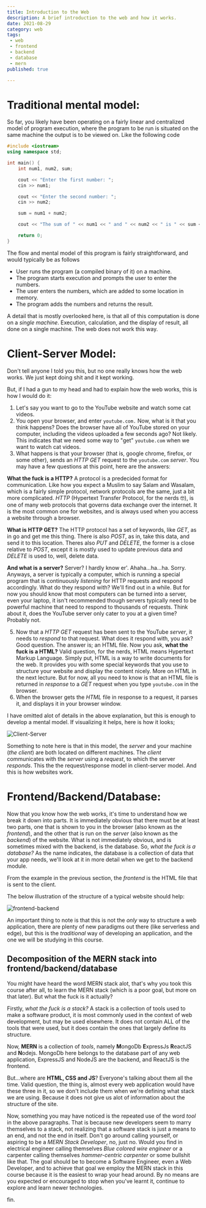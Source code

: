 ```yaml
---
title: Introduction to the Web
description: A brief introduction to the web and how it works.
date: 2021-08-29
category: web
tags: 
 - web
 - frontend
 - backend
 - database 
 - mern
published: true

---
```


# Traditional mental model:

So far, you likely have been operating on a fairly linear and centralized model of program execution, where the program to be run is situated on the same machine the output is to be viewed on. Like the following code 

```cpp
#include <iostream>
using namespace std;

int main() {
    int num1, num2, sum;

    cout << "Enter the first number: ";
    cin >> num1;

    cout << "Enter the second number: ";
    cin >> num2;

    sum = num1 + num2;

    cout << "The sum of " << num1 << " and " << num2 << " is " << sum << endl;

    return 0;
}
````

The flow and mental model of this program is fairly straightforward, and would typically be as follows

- User runs the program (a compiled binary of it) on a machine.
- The program starts execution and prompts the user to enter the numbers.
- The user enters the numbers, which are added to some location in memory.
- The program adds the numbers and returns the result.

A detail that is mostly overlooked here, is that all of this computation is done on a *single machine*. Execution, calculation, and the display of result, all done on a single machine. The web does not work this way.

# Client-Server Model:

Don't tell anyone I told you this, but no one really knows how the web works. We just kept doing shit and it kept working. 

But, if I had a gun to my head and had to explain how the web works, this is how I would do it:

1. Let's say you want to go to the YouTube website and watch some cat videos.
2. You open your browser, and enter `youtube.com.` Now, what is it that you think happens? Does the browser have all of YouTube stored on your computer, including the videos uploaded a few seconds ago? Not likely. This indicates that we need some way to "get" `youtube.com` when we want to watch cat videos.
3. What happens is that your browser (that is, google chrome, firefox, or some other), sends an *HTTP GET* request to the `youtube.com`  *server*. You may have a few questions at this point, here are the answers:

**What the fuck is a HTTP?**
  A protocol is a predecided format for communication. Like how you expect a Muslim to say Salam and Wasalam, which is a fairly simple protocol, network protocols are the same, just a bit more complicated. *HTTP* (Hypertext Transfer Protocol, for the nerds 🤓), is one of many web protocols that governs data exchange over the internet. It is the most common one for websites, and is always used when you access a website through a browser. 
  
**What is HTTP GET?**
  The HTTP protocol has a set of keywords, like *GET*, as in go and get me this thing. There is also *POST*, as in, take this data, and send it to this location. Theres also *PUT* and *DELETE*, the former is a close relative to *POST*, except it is mostly used to update previous data and *DELETE* is used to, well, delete data.
  
**And what is a server?**
  Server? I hardly know er'. Ahaha...ha...ha. Sorry. 
  Anyways, a server is typically a computer, which is running a special program that is continuously *listening* for HTTP requests and respond accordingly. What do they respond with? We'll find out in a while.
  But for now you should know that most computers can be turned into a server, even your laptop, it isn't recommended though servers typically need to be powerful machine that need to respond to thousands of requests. Think about it, does the YouTube server only cater to you at a given time? Probably not.

5. Now that a *HTTP GET* request has been sent to the YouTube  *server*, it needs to *respond* to that request. What does it respond with, you ask? Good question. The answer is; an HTML file. Now you ask, **what the fuck is a HTML?** Valid question, for the nerds, HTML means Hypertext Markup Language. Simply put, HTML is a way to write documents for the web. It provides you with some special keywords that you use to structure your website and display the content nicely. More on HTML in the next lecture. But for now, all you need to know is that an HTML file is returned in *response* to a *GET* request when you type `youtube.com` in the browser.
6. When the browser gets the *HTML* file in response to a request, it parses it, and displays it in your browser window. 

I have omitted alot of details in the above explanation, but this is enough to develop a mental model. If visualizing it helps, here is how it looks;

![Client-Server](/client-server.png)

Something to note here is that in this model, the *server* and your machine (*the client*) are both located on different machines. The *client* communicates with the *server* using a *request*, to which the server *responds*. This the the request/response model in client-server model. And this is how websites work.
# Frontend/Backend/Database:

Now that you know how the web works, it's time to understand how we break it down into parts. It is immediately obvious that there must be at least two parts, one that is shown to you in the browser (also known as the *frontend*), and the other that is run on the *server* (also known as the *backend*) of the website. 
What is not immediately obvious, and is sometimes mixed with the backend, is the database. So, *what the fuck is a database?* As the name indicates, the database is a collection of data that your app needs, we'll look at it in more detail when we get to the backend module. 

From the example in the previous section, the *frontend* is the HTML file that is sent to the client. 

The below illustration of the structure of a typical website should help:

![frontend-backend](/frontend-backend.png)


An important thing to note is that this is not the *only* way to structure a web application, there are plenty of new paradigms out there (like serverless and edge), but this is the *traditional* way of developing an application, and the one we will be studying in this course.

## Decomposition of the MERN stack into frontend/backend/database 

You might have heard the word MERN stack alot, that's why you took this course after all, to learn the MERN stack (which is a poor goal, but more on that later). But what the fuck is it actually? 

Firstly, *what the fuck is a stack?* A stack is a collection of tools used to make a software product, it is most commonly used in the context of web development, but may be used elsewhere. It does not contain ALL of the tools that were used, but it does contain the ones that largely define its structure. 

Now, **MERN** is a collection of *tools*, namely **M**ongoDb **E**xpressJs **R**eactJS and **N**odejs. MongoDb here belongs to the database part of any web application, ExpressJS and NodeJS are the backend, and ReactJS is the frontend. 

But...where are **HTML, CSS and JS**? Everyone's talking about them all the time. Valid question, the thing is, almost every web application would have these three in it, so we don't include them when we're defining what stack we are using. Because it does not give us alot of information about the structure of the site.

Now, something you may have noticed is the repeated use of the word *tool* in the above paragraphs. That is because new developers seem to marry themselves to a stack, not realizing that a software stack is just a means to an end, and not the end in itself. Don't go around calling yourself, or aspiring to be a *MERN Stack Developer*, no, just no. Would you find in electrical engineer calling themselves *Blue colored wire engineer* or a carpenter calling themselves *hammer-centric carpenter* or some bullshit like that. The goal should be to become a Software Engineer, even a Web Developer, and to achieve that goal we employ the MERN stack in this course because it is the easiest to wrap your head around. By no means are you expected or encouraged to stop when you've learnt it, continue to explore and learn newer technologies. 

fin.
